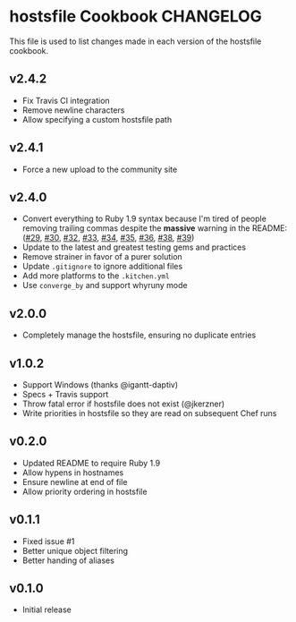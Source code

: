 hostsfile Cookbook CHANGELOG
=======================
This file
 is used to list changes made in each version of the hostsfile cookbook.

v2.4.2
------
- Fix Travis CI integration
- Remove newline characters
- Allow specifying a custom hostsfile path


v2.4.1
------
- Force a new upload to the community site


v2.4.0
------
- Convert everything to Ruby 1.9 syntax because I'm tired of people removing trailing commas despite the **massive** warning in the README: ([#29](https://github.com/customink-webops/hostsfile/issues/29), [#30](https://github.com/customink-webops/hostsfile/issues/30), [#32](https://github.com/customink-webops/hostsfile/issues/32), [#33](https://github.com/customink-webops/hostsfile/issues/33), [#34](https://github.com/customink-webops/hostsfile/issues/34), [#35](https://github.com/customink-webops/hostsfile/issues/35), [#36](https://github.com/customink-webops/hostsfile/issues/36), [#38](https://github.com/customink-webops/hostsfile/issues/38), [#39](https://github.com/customink-webops/hostsfile/issues/39))
- Update to the latest and greatest testing gems and practices
- Remove strainer in favor of a purer solution
- Update `.gitignore` to ignore additional files
- Add more platforms to the `.kitchen.yml`
- Use `converge_by` and support whyruny mode

v2.0.0
------
- Completely manage the hostsfile, ensuring no duplicate entries

v1.0.2
------
- Support Windows (thanks @igantt-daptiv)
- Specs + Travis support
- Throw fatal error if hostsfile does not exist (@jkerzner)
- Write priorities in hostsfile so they are read on subsequent Chef runs

v0.2.0
------
- Updated README to require Ruby 1.9
- Allow hypens in hostnames
- Ensure newline at end of file
- Allow priority ordering in hostsfile

v0.1.1
------
- Fixed issue #1
- Better unique object filtering
- Better handing of aliases

v0.1.0
------
- Initial release
